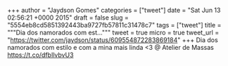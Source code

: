 
+++
author = "Jaydson Gomes"
categories = ["tweet"]
date = "Sat Jun 13 02:56:21 +0000 2015"
draft = false
slug = "5554eb8cd5851392443ba9727fb57811c31478c7"
tags = ["tweet"]
title = """Dia dos namorados com est..."""
tweet = true
micro = true
tweet_url = "https://twitter.com/jaydson/status/609554872283869184"
+++
Dia dos namorados com estilo e com a mina mais linda &lt;3 @ Atelier de Massas https://t.co/dfbIlvbvU3
